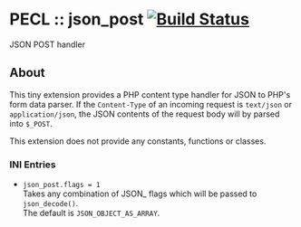 # PECL :: json_post [![Build Status](https://travis-ci.org/m6w6/ext-json_post.svg?branch=master)](https://travis-ci.org/m6w6/ext-sjon_post)

JSON POST handler 

## About

This tiny extension provides a PHP content type handler for JSON to PHP's
form data parser. If the `Content-Type` of an incoming request is `text/json`
or `application/json`, the JSON contents of the request body will by parsed
into `$_POST`.

This extension does not provide any constants, functions or classes.

### INI Entries

* `json_post.flags = 1`  
  Takes any combination of JSON_ flags which will be passed to `json_decode()`.  
  The default is `JSON_OBJECT_AS_ARRAY`.
